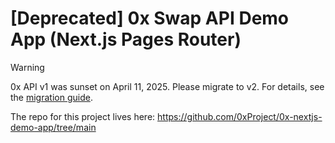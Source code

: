 # [Deprecated] 0x Swap API Demo App (Next.js Pages Router)

> [!WARNING]  
> 0x API v1 was sunset on April 11, 2025. Please migrate to v2. For details, see the [migration guide](https://0x.org/docs/upgrading).

The repo for this project lives here: https://github.com/0xProject/0x-nextjs-demo-app/tree/main
